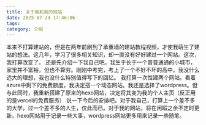 ```yaml
---
title: 关于我和我的网站
date: 2025-07-24 17:46:06
tags:
category: 介绍
---
```

本来不打算建站的，但是在两年前刷到了承重墙的建站教程视频，才使我萌生了建站的想法。这几年，学习了很多相关知识，却一直没有好好建过一个网站。这次，我打算改变了。
还是先介绍一下我自己吧。我生于长于一个普普通通的小城市，家里并不富裕，但也不算穷。刚刚中考完，考上了一个不好不坏的高中。我没什么远大的理想，我也没什么特别值得写下的回忆。
我打算一次性建两个网站。看着azure中剩下的免费额度，我决定搭一个动态网站。我还是选择了wordpress。但与此同时，我重新搭建了原来的hexo网站，决定将其变为我的个人主页（反正用的是vercel的免费服务）
说一下今后的安排吧。对于我自己，打算上一个差不多的大学，过一个差不多的人生，仅此而已。对于我的网站，将在闲暇之余不定时更新。hexo网站用于记录一些大事，wordpress网站更多用来记录一些随笔。